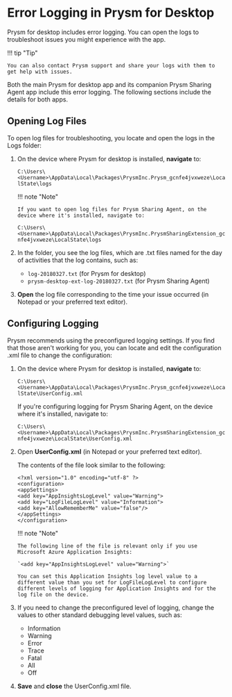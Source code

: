 # Error Logging in Prysm for Desktop

Prysm for desktop includes error logging. You can open the logs to
troubleshoot issues you might experience with the app.

!!! tip "Tip"

    You can also contact Prysm support and share your logs with them to get help with issues.

Both the main Prysm for desktop app and its companion Prysm Sharing
Agent app include this error logging. The following sections include the
details for both apps.

## Opening Log Files

To open log files for troubleshooting, you locate and open the logs in
the Logs folder:

1.  On the device where Prysm for desktop is installed, **navigate**
    to:

    `C:\Users\<Username>\AppData\Local\Packages\PrysmInc.Prysm_gcnfe4jvxweze\LocalState\logs`

    !!! note "Note"

        If you want to open log files for Prysm Sharing Agent, on the device where it's installed, navigate to:

    `C:\Users\<Username>\AppData\Local\Packages\PrysmInc.PrysmSharingExtension_gcnfe4jvxweze\LocalState\logs`

2.  In the folder, you see the log files, which are .txt files named for
    the day of activities that the log contains, such as:
    - `log-20180327.txt` (for Prysm for desktop)
    - `prysm-desktop-ext-log-20180327.txt` (for Prysm Sharing Agent)
3.  **Open** the log file corresponding to the time your issue occurred
    (in Notepad or your preferred text editor).

## Configuring Logging

Prysm recommends using the preconfigured logging settings. If you find
that those aren't working for you, you can locate and edit the
configuration .xml file to change the configuration:

1.  On the device where Prysm for desktop is installed, **navigate** to:

    `C:\Users\<Username>\AppData\Local\Packages\PrysmInc.Prysm_gcnfe4jvxweze\LocalState\UserConfig.xml`

    If you're configuring logging for Prysm Sharing Agent, on the device where it's installed, navigate to:

    `C:\Users\<Username>\AppData\Local\Packages\PrysmInc.PrysmSharingExtension_gcnfe4jvxweze\LocalState\UserConfig.xml`

2.  Open **UserConfig.xml** (in Notepad or your preferred text editor).

    The contents of the file look similar to the following:

        <?xml version="1.0" encoding="utf-8" ?>
        <configuration>
        <appSettings>
        <add key="AppInsightsLogLevel" value="Warning">
        <add key="LogFileLogLevel" value="Information">
        <add key="AllowRememberMe" value="false"/>
        </appSettings>
        </configuration>

    !!! note "Note"

        The following line of the file is relevant only if you use Microsoft Azure Application Insights:

        `<add key="AppInsightsLogLevel" value="Warning">`

        You can set this Application Insights log level value to a different value than you set for LogFileLogLevel to configure different levels of logging for Application Insights and for the log file on the device.

3.  If you need to change the preconfigured level of logging, change the
    values to other standard debugging level values, such as:
    - Information
    - Warning
    - Error
    - Trace
    - Fatal
    - All
    - Off
4.  **Save** and **close** the UserConfig.xml file.
